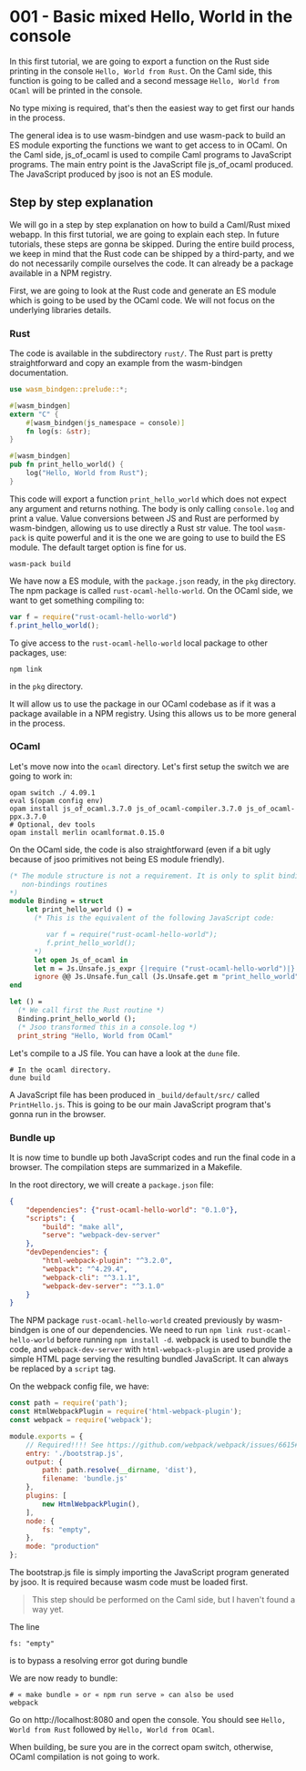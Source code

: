 # 001 - Basic mixed Hello, World in the console

In this first tutorial, we are going to export a function on the Rust side
printing in the console `Hello, World from Rust`. On the Caml side, this
function is going to be called and a second message `Hello, World from OCaml`
will be printed in the console.

No type mixing is required, that's then the easiest way to get first our hands
in the process.

The general idea is to use wasm-bindgen and use wasm-pack to build an ES module
exporting the functions we want to get access to in OCaml.
On the Caml side, js_of_ocaml is used to compile Caml programs to JavaScript programs.
The main entry point is the JavaScript file js_of_ocaml produced. The
JavaScript produced by jsoo is not an ES module.

## Step by step explanation

We will go in a step by step explanation on how to build a Caml/Rust mixed webapp.
In this first tutorial, we are going to explain each step. In future tutorials,
these steps are gonna be skipped.
During the entire build process, we keep in mind that the Rust code can be
shipped by a third-party, and we do not necessarily compile ourselves the code.
It can already be a package available in a NPM registry.

First, we are going to look at the Rust code and generate an ES module which is
going to be used by the OCaml code. We will not focus on the underlying libraries details.

### Rust

The code is available in the subdirectory `rust/`.
The Rust part is pretty straightforward and copy an example from the wasm-bindgen documentation.

```rust
use wasm_bindgen::prelude::*;

#[wasm_bindgen]
extern "C" {
    #[wasm_bindgen(js_namespace = console)]
    fn log(s: &str);
}

#[wasm_bindgen]
pub fn print_hello_world() {
    log("Hello, World from Rust");
}
```

This code will export a function `print_hello_world` which does not expect any
argument and returns nothing. The body is only calling `console.log` and print a
value. Value conversions between JS and Rust are performed by wasm-bindgen,
allowing us to use directly a Rust str value.
The tool `wasm-pack` is quite powerful and it is the one we are going to use to
build the ES module. The default target option is fine for us.

```shell
wasm-pack build
```

We have now a ES module, with the `package.json` ready, in the `pkg` directory. The npm package is called `rust-ocaml-hello-world`.
On the OCaml side, we want to get something compiling to:
```javascript
var f = require("rust-ocaml-hello-world")
f.print_hello_world();
```

To give access to the `rust-ocaml-hello-world` local package to other packages, use:
```
npm link
```
in the `pkg` directory.

It will allow us to use the package in our OCaml codebase as if it was a package
available in a NPM registry. Using this allows us to be more general in the
process.

### OCaml

Let's move now into the `ocaml` directory.
Let's first setup the switch we are going to work in:

```shell
opam switch ./ 4.09.1
eval $(opam config env)
opam install js_of_ocaml.3.7.0 js_of_ocaml-compiler.3.7.0 js_of_ocaml-ppx.3.7.0
# Optional, dev tools
opam install merlin ocamlformat.0.15.0
```

On the OCaml side, the code is also straightforward (even if a bit ugly because
of jsoo primitives not being ES module friendly).

```ocaml
(* The module structure is not a requirement. It is only to split bindings with
   non-bindings routines
*)
module Binding = struct
    let print_hello_world () =
      (* This is the equivalent of the following JavaScript code:

         var f = require("rust-ocaml-hello-world");
         f.print_hello_world();
      *)
      let open Js_of_ocaml in
      let m = Js.Unsafe.js_expr {|require ("rust-ocaml-hello-world")|} in
      ignore @@ Js.Unsafe.fun_call (Js.Unsafe.get m "print_hello_world") [|Js.Unsafe.inject ()|]
end

let () =
  (* We call first the Rust routine *)
  Binding.print_hello_world ();
  (* Jsoo transformed this in a console.log *)
  print_string "Hello, World from OCaml"
```

Let's compile to a JS file. You can have a look at the `dune` file.
```
# In the ocaml directory.
dune build
```

A JavaScript file has been produced in `_build/default/src/` called
`PrintHello.js`. This is going to be our main JavaScript program that's gonna
run in the browser.

### Bundle up

It is now time to bundle up both JavaScript codes and run the final code in a
browser.
The compilation steps are summarized in a Makefile.

In the root directory, we will create a `package.json` file:

```json
{
    "dependencies": {"rust-ocaml-hello-world": "0.1.0"},
    "scripts": {
        "build": "make all",
        "serve": "webpack-dev-server"
    },
    "devDependencies": {
        "html-webpack-plugin": "^3.2.0",
        "webpack": "^4.29.4",
        "webpack-cli": "^3.1.1",
        "webpack-dev-server": "^3.1.0"
    }
}
```

The NPM package `rust-ocaml-hello-world` created previously by wasm-bindgen is
one of our dependencies. We need to run `npm link rust-ocaml-hello-world` before
running `npm install -d`.
webpack is used to bundle the code, and `webpack-dev-server` with
`html-webpack-plugin` are used provide a simple HTML page serving the resulting
bundled JavaScript. It can always be replaced by a `script` tag.

On the webpack config file, we have:
```javascript
const path = require('path');
const HtmlWebpackPlugin = require('html-webpack-plugin');
const webpack = require('webpack');

module.exports = {
    // Required!!!! See https://github.com/webpack/webpack/issues/6615#issuecomment-668177931
    entry: './bootstrap.js',
    output: {
        path: path.resolve(__dirname, 'dist'),
        filename: 'bundle.js'
    },
    plugins: [
        new HtmlWebpackPlugin(),
    ],
    node: {
        fs: "empty",
    },
    mode: "production"
};
```

The bootstrap.js file is simply importing the JavaScript program generated by
jsoo. It is required because wasm code must be loaded first.
> This step should be performed on the Caml side, but I haven't found a way yet.

The line
```
fs: "empty"
```
is to bypass a resolving error got during bundle

We are now ready to bundle:
```
# « make bundle » or « npm run serve » can also be used
webpack
```

Go on http://localhost:8080 and open the console. You should see `Hello, World
from Rust` followed by `Hello, World from OCaml`.

When building, be sure you are in the correct opam switch, otherwise, OCaml
compilation is not going to work.
